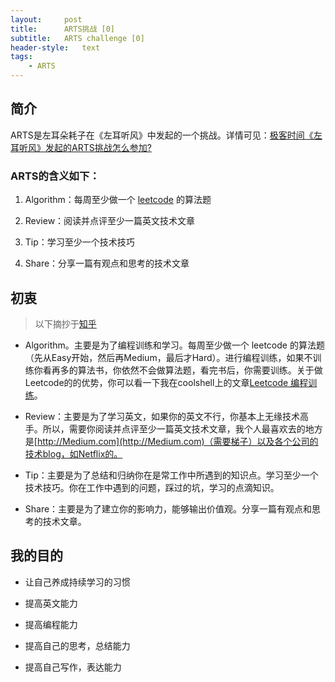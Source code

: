 ```yaml
---
layout:     post
title:      ARTS挑战 [0]
subtitle:   ARTS challenge [0]
header-style:   text
tags:
    - ARTS
---
```


## 简介

ARTS是左耳朵耗子在《左耳听风》中发起的一个挑战。详情可见：[极客时间《左耳听风》发起的ARTS挑战怎么参加?](https://www.zhihu.com/question/301150832)

### ARTS的含义如下：

1. Algorithm：每周至少做一个 [leetcode](https://leetcode.com/) 的算法题

2. Review：阅读并点评至少一篇英文技术文章

3. Tip：学习至少一个技术技巧

4. Share：分享一篇有观点和思考的技术文章

## 初衷

> 以下摘抄于[知乎](https://www.zhihu.com/question/301150832/answer/529809529)

- Algorithm。主要是为了编程训练和学习。每周至少做一个 leetcode 的算法题（先从Easy开始，然后再Medium，最后才Hard）。进行编程训练，如果不训练你看再多的算法书，你依然不会做算法题，看完书后，你需要训练。关于做Leetcode的的优势，你可以看一下我在coolshell上的文章[Leetcode 编程训练](https://coolshell.cn/articles/12052.html)。

- Review：主要是为了学习英文，如果你的英文不行，你基本上无缘技术高手。所以，需要你阅读并点评至少一篇英文技术文章，我个人最喜欢去的地方是[http://Medium.com](http://Medium.com)（需要梯子）以及各个公司的技术blog，如Netflix的。

- Tip：主要是为了总结和归纳你在是常工作中所遇到的知识点。学习至少一个技术技巧。你在工作中遇到的问题，踩过的坑，学习的点滴知识。

- Share：主要是为了建立你的影响力，能够输出价值观。分享一篇有观点和思考的技术文章。

## 我的目的

- 让自己养成持续学习的习惯

- 提高英文能力

- 提高编程能力

- 提高自己的思考，总结能力

- 提高自己写作，表达能力
